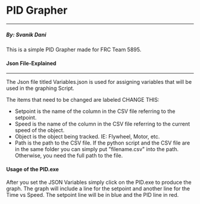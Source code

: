 # **PID Grapher**
___
##### By: Svanik Dani

This is a simple PID Grapher made for FRC Team 5895.

#### Json File-Explained
___
The Json file titled Variables.json is used for assigning variables that will be used in the graphing Script.

The items that need to be changed are labeled CHANGE THIS:
- Setpoint is the name of the column in the CSV file referring to the setpoint.
- Speed is the name of the column in the CSV file referring to the current speed of the object.
- Object is the object being tracked. IE: Flywheel, Motor, etc.
- Path is the path to the CSV file. If the python script and the CSV file are in the same folder you can simply put "filename.csv" into the path. Otherwise, you need the full path to the file.

#### Usage of the PID.exe
After you set the JSON Variables simply click on the PID.exe to produce the graph. The graph will include a line for the setpoint and another line for the Time vs Speed. The setpoint line will be in blue and the PID line in red.